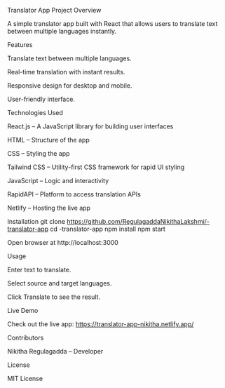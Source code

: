 Translator App
Project Overview

A simple translator app built with React that allows users to translate text between multiple languages instantly.

Features

Translate text between multiple languages.

Real-time translation with instant results.

Responsive design for desktop and mobile.

User-friendly interface.

Technologies Used

React.js – A JavaScript library for building user interfaces

HTML – Structure of the app

CSS – Styling the app

Tailwind CSS – Utility-first CSS framework for rapid UI styling

JavaScript – Logic and interactivity

RapidAPI – Platform to access translation APIs

Netlify – Hosting the live app

Installation
git clone https://github.com/RegulagaddaNikithaLakshmi/-translator-app
cd -translator-app
npm install
npm start


Open browser at http://localhost:3000

Usage

Enter text to translate.

Select source and target languages.

Click Translate to see the result.

Live Demo

Check out the live app: https://translator-app-nikitha.netlify.app/


Contributors

Nikitha Regulagadda – Developer

License

MIT License


